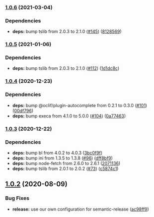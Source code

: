 ### [1.0.6](https://github.com/felipecassiors/megatar/compare/v1.0.5...v1.0.6) (2021-03-04)


### Dependencies

* **deps:** bump tslib from 2.0.3 to 2.1.0 ([#145](https://github.com/felipecassiors/megatar/issues/145)) ([8128569](https://github.com/felipecassiors/megatar/commit/8128569bcffcf025562a216180199484ff84fb8c))

### [1.0.5](https://github.com/felipecassiors/megatar/compare/v1.0.4...v1.0.5) (2021-01-06)


### Dependencies

* **deps:** bump tslib from 2.0.3 to 2.1.0 ([#112](https://github.com/felipecassiors/megatar/issues/112)) ([1d1dc8c](https://github.com/felipecassiors/megatar/commit/1d1dc8cbdc52c2db19b4adf843a354d48a0df803))

### [1.0.4](https://github.com/felipecassiors/megatar/compare/v1.0.3...v1.0.4) (2020-12-23)


### Dependencies

* **deps:** bump @oclif/plugin-autocomplete from 0.2.1 to 0.3.0 ([#101](https://github.com/felipecassiors/megatar/issues/101)) ([00df796](https://github.com/felipecassiors/megatar/commit/00df796adea57897eb1695c29d0c4f97cf16a094))
* **deps:** bump execa from 4.1.0 to 5.0.0 ([#104](https://github.com/felipecassiors/megatar/issues/104)) ([0a77463](https://github.com/felipecassiors/megatar/commit/0a77463a7b5705d60600f0ff4b5d77217c657a10))

### [1.0.3](https://github.com/felipecassiors/megatar/compare/v1.0.2...v1.0.3) (2020-12-22)


### Dependencies

* **deps:** bump bl from 4.0.2 to 4.0.3 ([3bc0f9f](https://github.com/felipecassiors/megatar/commit/3bc0f9f360c37cb1b852290432b226ba7a368eb6))
* **deps:** bump ini from 1.3.5 to 1.3.8 ([#96](https://github.com/felipecassiors/megatar/issues/96)) ([dff8bf9](https://github.com/felipecassiors/megatar/commit/dff8bf9f377fb9cfa8af97678e59fa755dd6648d))
* **deps:** bump node-fetch from 2.6.0 to 2.6.1 ([2071136](https://github.com/felipecassiors/megatar/commit/20711367a046564b995b7d7811544acb102ccb65))
* **deps:** bump tslib from 2.0.1 to 2.0.2 ([#73](https://github.com/felipecassiors/megatar/issues/73)) ([c5874c1](https://github.com/felipecassiors/megatar/commit/c5874c1b7c99323961571fa72860ea7ae2c5e188))

## [1.0.2](https://github.com/felipecassiors/megatar/compare/v1.0.1...v1.0.2) (2020-08-09)


### Bug Fixes

* **release:** use our own configuration for semantic-release ([ac98ff9](https://github.com/felipecassiors/megatar/commit/ac98ff974eacc64e80518d28452871aba218f476))
